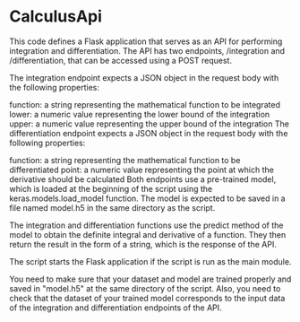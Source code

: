 # CalculusApi

This code defines a Flask application that serves as an API for performing integration and differentiation. The API has two endpoints, /integration and /differentiation, that can be accessed using a POST request.

The integration endpoint expects a JSON object in the request body with the following properties:

function: a string representing the mathematical function to be integrated
lower: a numeric value representing the lower bound of the integration
upper: a numeric value representing the upper bound of the integration
The differentiation endpoint expects a JSON object in the request body with the following properties:

function: a string representing the mathematical function to be differentiated
point: a numeric value representing the point at which the derivative should be calculated
Both endpoints use a pre-trained model, which is loaded at the beginning of the script using the keras.models.load_model function. The model is expected to be saved in a file named model.h5 in the same directory as the script.

The integration and differentiation functions use the predict method of the model to obtain the definite integral and derivative of a function. They then return the result in the form of a string, which is the response of the API.

The script starts the Flask application if the script is run as the main module.

You need to make sure that your dataset and model are trained properly and saved in "model.h5" at the same directory of the script. Also, you need to check that the dataset of your trained model corresponds to the input data of the integration and differentiation endpoints of the API.
